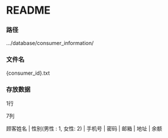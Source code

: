 # README

### 路径

.../database/consumer_information/

### 文件名

{consumer_id}.txt

### 存放数据

1行

7列

顾客姓名 | 性别(男性 : 1, 女性: 2) | 手机号 | 密码 | 邮箱 | 地址 | 余额
